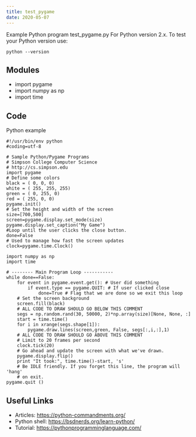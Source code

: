 ```yaml
---
title: test_pygame
date: 2020-05-07
---
```

Example Python program test_pygame.py
For Python version 2.x.
To test your Python version use:

    python --version

## Modules

* import pygame
* import numpy as np
* import time

## Code

Python example

    #!/usr/bin/env python
    #coding=utf-8
    
    # Sample Python/Pygame Programs
    # Simpson College Computer Science
    # http://cs.simpson.edu
    import pygame
    # Define some colors
    black = ( 0, 0, 0)
    white = ( 255, 255, 255)
    green = ( 0, 255, 0)
    red = ( 255, 0, 0)
    pygame.init()
    # Set the height and width of the screen
    size=[700,500]
    screen=pygame.display.set_mode(size)
    pygame.display.set_caption("My Game")
    #Loop until the user clicks the close button.
    done=False
    # Used to manage how fast the screen updates
    clock=pygame.time.Clock()
    
    import numpy as np
    import time
    
    # -------- Main Program Loop -----------
    while done==False:
        for event in pygame.event.get(): # User did something
            if event.type == pygame.QUIT: # If user clicked close
                done=True # Flag that we are done so we exit this loop
        # Set the screen background
        screen.fill(black)
        # ALL CODE TO DRAW SHOULD GO BELOW THIS COMMENT
        segs = np.random.rand(30, 50000, 2)*np.array(size)[None, None, :]
        start = time.time()
        for i in xrange(segs.shape[1]):
            pygame.draw.lines(screen,green, False, segs[:,i,:],1)
        # ALL CODE TO DRAW SHOULD GO ABOVE THIS COMMENT
        # Limit to 20 frames per second
        clock.tick(20)
        # Go ahead and update the screen with what we've drawn.
        pygame.display.flip()
        print "It took:", time.time()-start, 's'
        # Be IDLE friendly. If you forget this line, the program will 'hang'
        # on exit.
    pygame.quit ()
    

## Useful Links

- Articles: https://python-commandments.org/
- Python shell: https://bsdnerds.org/learn-python/
- Tutorial: https://pythonprogramminglanguage.com/
